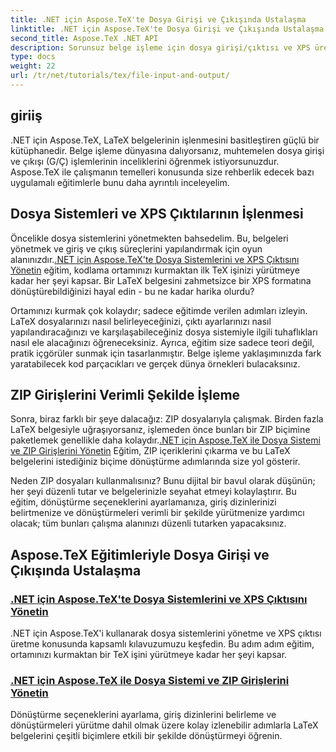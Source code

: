 ```yaml
---
title: .NET için Aspose.TeX'te Dosya Girişi ve Çıkışında Ustalaşma
linktitle: .NET için Aspose.TeX'te Dosya Girişi ve Çıkışında Ustalaşma
second_title: Aspose.TeX .NET API
description: Sorunsuz belge işleme için dosya girişi/çıktısı ve XPS üretimine ilişkin kolay takip edilebilir eğitimlerimizle Aspose.TeX for .NET'in gücünü ortaya çıkarın.
type: docs
weight: 22
url: /tr/net/tutorials/tex/file-input-and-output/
---
```

## giriiş

.NET için Aspose.TeX, LaTeX belgelerinin işlenmesini basitleştiren güçlü bir kütüphanedir. Belge işleme dünyasına dalıyorsanız, muhtemelen dosya girişi ve çıkışı (G/Ç) işlemlerinin inceliklerini öğrenmek istiyorsunuzdur. Aspose.TeX ile çalışmanın temelleri konusunda size rehberlik edecek bazı uygulamalı eğitimlerle bunu daha ayrıntılı inceleyelim.

## Dosya Sistemleri ve XPS Çıktılarının İşlenmesi

Öncelikle dosya sistemlerini yönetmekten bahsedelim. Bu, belgeleri yönetmek ve giriş ve çıkış süreçlerini yapılandırmak için oyun alanınızdır.[.NET için Aspose.TeX'te Dosya Sistemlerini ve XPS Çıktısını Yönetin](./handle-filesystem-and-xps-output/) eğitim, kodlama ortamınızı kurmaktan ilk TeX işinizi yürütmeye kadar her şeyi kapsar. Bir LaTeX belgesini zahmetsizce bir XPS formatına dönüştürebildiğinizi hayal edin - bu ne kadar harika olurdu? 

Ortamınızı kurmak çok kolaydır; sadece eğitimde verilen adımları izleyin. LaTeX dosyalarınızı nasıl belirleyeceğinizi, çıktı ayarlarınızı nasıl yapılandıracağınızı ve karşılaşabileceğiniz dosya sistemiyle ilgili tuhaflıkları nasıl ele alacağınızı öğreneceksiniz. Ayrıca, eğitim size sadece teori değil, pratik içgörüler sunmak için tasarlanmıştır. Belge işleme yaklaşımınızda fark yaratabilecek kod parçacıkları ve gerçek dünya örnekleri bulacaksınız.

## ZIP Girişlerini Verimli Şekilde İşleme

Sonra, biraz farklı bir şeye dalacağız: ZIP dosyalarıyla çalışmak. Birden fazla LaTeX belgesiyle uğraşıyorsanız, işlemeden önce bunları bir ZIP biçimine paketlemek genellikle daha kolaydır.[.NET için Aspose.TeX ile Dosya Sistemi ve ZIP Girişlerini Yönetin](./handle-filesystem-and-zip-inputs/) Eğitim, ZIP içeriklerini çıkarma ve bu LaTeX belgelerini istediğiniz biçime dönüştürme adımlarında size yol gösterir.

Neden ZIP dosyaları kullanmalısınız? Bunu dijital bir bavul olarak düşünün; her şeyi düzenli tutar ve belgelerinizle seyahat etmeyi kolaylaştırır. Bu eğitim, dönüştürme seçeneklerini ayarlamanıza, giriş dizinlerinizi belirtmenize ve dönüştürmeleri verimli bir şekilde yürütmenize yardımcı olacak; tüm bunları çalışma alanınızı düzenli tutarken yapacaksınız. 

## Aspose.TeX Eğitimleriyle Dosya Girişi ve Çıkışında Ustalaşma
### [.NET için Aspose.TeX'te Dosya Sistemlerini ve XPS Çıktısını Yönetin](./handle-filesystem-and-xps-output/)
.NET için Aspose.TeX'i kullanarak dosya sistemlerini yönetme ve XPS çıktısı üretme konusunda kapsamlı kılavuzumuzu keşfedin. Bu adım adım eğitim, ortamınızı kurmaktan bir TeX işini yürütmeye kadar her şeyi kapsar.
### [.NET için Aspose.TeX ile Dosya Sistemi ve ZIP Girişlerini Yönetin](./handle-filesystem-and-zip-inputs/)
Dönüştürme seçeneklerini ayarlama, giriş dizinlerini belirleme ve dönüştürmeleri yürütme dahil olmak üzere kolay izlenebilir adımlarla LaTeX belgelerini çeşitli biçimlere etkili bir şekilde dönüştürmeyi öğrenin.